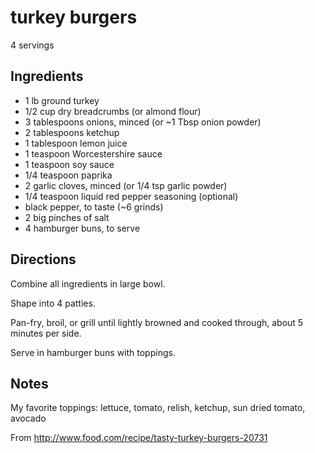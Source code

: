 # turkey burgers

4 servings

## Ingredients

* 1 lb ground turkey
* 1/2 cup dry breadcrumbs (or almond flour)
* 3 tablespoons onions, minced (or ~1 Tbsp onion powder)
* 2 tablespoons ketchup
* 1 tablespoon lemon juice
* 1 teaspoon Worcestershire sauce
* 1 teaspoon soy sauce
* 1/4 teaspoon paprika
* 2 garlic cloves, minced (or 1/4 tsp garlic powder)
* 1/4 teaspoon liquid red pepper seasoning (optional)
* black pepper, to taste (~6 grinds)
* 2 big pinches of salt
* 4 hamburger buns, to serve

## Directions

Combine all ingredients in large bowl.

Shape into 4 patties.

Pan-fry, broil, or grill until lightly browned and cooked through, about 5 minutes per side.

Serve in hamburger buns with toppings.

## Notes

My favorite toppings: lettuce, tomato, relish, ketchup, sun dried tomato, avocado

From http://www.food.com/recipe/tasty-turkey-burgers-20731
